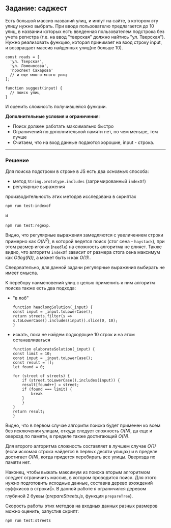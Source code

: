 ## Задание: саджест

Есть большой массив названий улиц, и инпут на сайте, в котором эту улицу нужно выбрать. При вводе пользователю предлагается до 10 улиц, в названии которых есть введенная пользователем подстрока без учета регистра (т.е. на ввод "тверская" должно найтись "ул. Тверская").
Нужно реализовать функцию, которая принимает на вход строку input, и возвращает массив найденных улиц(не больше 10).

```
const roads = [
  'ул. Тверская',
  'ул. Ломоносова',
  'проспект Сахарова'
  // и еще много-много улиц
];

function suggest(input) {
  // поиск улиц
}
```

И оценить сложность получившейся функции.

**Дополнительные условия и ограничения**:

- Поиск должен работать максимально быстро
- Ограничений по дополнительной памяти нет, но чем меньше, тем лучше
- Считаем, что на вход данные подаются хорошие, input - строка.

--------------------------

### Решение

Для поиска подстроки в строке в JS есть два _основных_ способа:
- метод `String.prototype.includes` (загримированный `indexOf`) 
- регулярные выражения

производительность этих методов исследована в скриптах

`npm run test:indexof`

и

`npm run test:regexp`.

Видно, что регулярные выражения замедляются c увеличением строки примерно как _O(N<sup>2</sup>)_, в которой ведется поиск (стог сена - `haystack`), при этом размер иголки (`needle`) на сложность алгоритма не влияет. Также видно, что алгоритм `indexOf` зависит от размера стога сена максимум как _O(log(N))_, а может быть и как _O(1)_!.

Следовательно, для данной задачи регулярные выражения выбирать не имеет смысла.

К перебору наименовений улиц с целью применить к ним алгоритм поиска также есть два подхода:
- "в лоб"

    ```
    function headlongSolution(_input) {
    const input = _input.toLowerCase();
    return streets.filter(s => s.toLowerCase().includes(input)).slice(0, 10);
    }
    ```

- искать, пока не найдем подходящие 10 строк и на этом останавливаться

    ```
    function elaborateSolution(_input) {
    const limit = 10;
    const input = _input.toLowerCase();
    const result = [];
    let found = 0;
    
    for (street of streets) {
        if (street.toLowerCase().includes(input)) {
        result[found++] = street;
        if (found === limit) {
            break
        }
        }
    }
    return result;
    }
    ```


Видно, что в первом случае алгоритм поиска будет применен ко всем без исключения улицам, откуда следует сложность _O(N)_, да еще и оверхэд по памяти, в пределе также достигающий _O(N)_.

Для второго алгоритма сложность составляет в лучшем случае _O(1)_ (если искомая строка найдется в первых десяти улицах) и в пределе достигает _O(N)_, когда придется перебирать все улицы. Оверхэда по памяти нет.

Наконец, чтобы выжать максимум из поиска вторым алгоритмом следует ограничить массив, в котором проводится поиск. Для этого нужно подготовить исходные данные, составив дерево вхождений суффкисов в строки👍. В данной работе я ограничился деревом глубиной 2 буквы (_prepareStreets.js_, функция `prepareTree`).

Скорость работы этих методов на входных данных разных размеров можно оценить, запустив скрипт:

```
npm run test:streets
```
